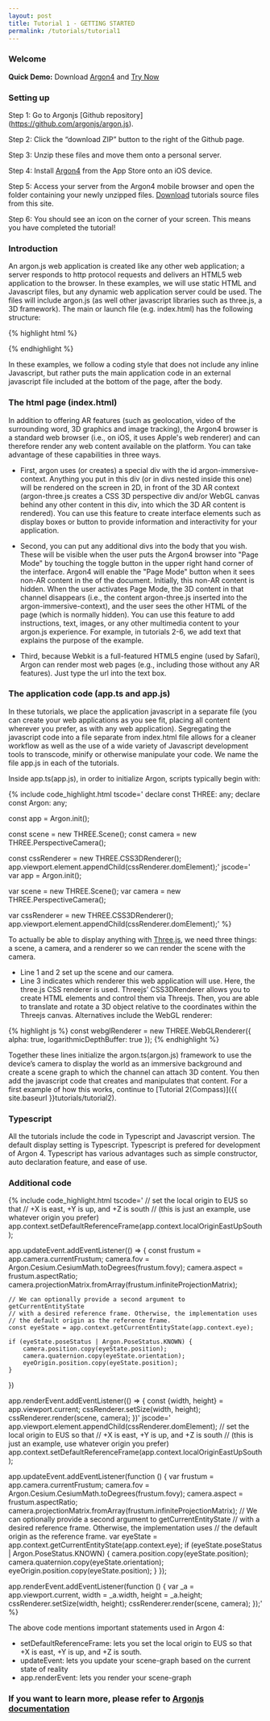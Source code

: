 ```yaml
---
layout: post
title: Tutorial 1 - GETTING STARTED
permalink: /tutorials/tutorial1
---
```


### Welcome
**Quick Demo:**
Download [Argon4](https://itunes.apple.com/us/app/argon4/id944297993?ls=1&mt=8) and [Try Now](Argon4://tutorials.argonjs.io/code/tutorials/tutorial1)

### Setting up

Step 1: Go to Argonjs [Github repository] (https://github.com/argonjs/argon.js).

Step 2: Click the “download ZIP” button to the right of the Github page.

Step 3: Unzip these files and move them onto a personal server.

Step 4: Install [Argon4](https://itunes.apple.com/us/app/argon4/id944297993?ls=1&mt=8)  from the App Store onto an iOS device.

Step 5: Access your server from the Argon4 mobile browser and open the folder containing your newly unzipped files. <a href = "code.zip">Download</a> tutorials source files from this site.

Step 6: You should see an icon on the corner of your screen. This means you have completed the tutorial!

### Introduction

An argon.js web application is created like any other web application; a server responds to http protocol requests and delivers an HTML5 web application to the browser. In these examples, we will use static HTML and Javascript files, but any dynamic web application server could be used. The files will include argon.js (as well other javascript libraries such as three.js, a 3D framework). The main or launch file (e.g. index.html) has the following structure:

{% highlight html %}
</html>
<meta name="viewport" content="width=device-width, user-scalable=no, minimum-scale=1.0, maximum-scale=1.0">

<script src="../resources/lib/three.min.js"></script>
<script src="../resources/lib/CSS3DRenderer.js"></script>
<script src="../resources/lib/argon.umd.js"></script>

<!-- style sheets for styling the elements in the body -->
<link rel="stylesheet" type="text/css" href="style.css">

<body>
    <div id="argon-immersive-context">
         <!--any html for interface elements etc.
          that will appear on the screen in AR mode-->
    </div>
    <div>
        <!--one or more divs that you want
        to appear in "page mode" described below-->
    </div>
</body>

<!--application javascript code-->
<script src="app.js"></script>

</html>

{% endhighlight %}

In these examples, we follow a coding style that does not include any inline Javascript, but rather puts the main application code in an external javascript file included at the bottom of the page, after the body.

### The html page (index.html)

In addition to offering AR features (such as geolocation, video of the surrounding word, 3D graphics and image tracking), the Argon4 browser is a standard web browser (i.e., on iOS, it uses Apple's web renderer) and can therefore render any web content available on the platform. You can take advantage of these capabilities in three ways.

* First, argon uses (or creates) a special div with the id argon-immersive-context. Anything you put in this div (or in divs nested inside this one) will be rendered on the screen in 2D, in front of the 3D AR context (argon-three.js creates a CSS 3D perspective div and/or WebGL canvas behind any other content in this div, into which the 3D AR content is rendered). You can use this feature to create interface elements such as display boxes or button to provide information and interactivity for your application.

* Second, you can put any additional divs into the body that you wish. These will be visible when the user puts the Argon4 browser into "Page Mode" by touching the toggle button in the upper right hand corner of the interface. Argon4 will enable the "Page Mode" button when it sees non-AR content in the <body></body> of the document. Initially, this non-AR content is hidden. When the user activates Page Mode, the 3D content in that channel disappears (i.e., the content argon-three.js inserted into the argon-immersive-context), and the user sees the other HTML of the page (which is normally hidden). You can use this feature to add instructions, text, images, or any other multimedia content to your argon.js experience. For example, in tutorials 2-6, we add text that explains the purpose of the example.

* Third, because Webkit is a full-featured HTML5 engine (used by Safari), Argon can render most web pages (e.g., including those without any AR features). Just type the url into the text box.

### The application code (app.ts and app.js)
In these tutorials, we place the application javascript in a separate file (you can create your web applications as you see fit, placing all content wherever you prefer, as with any web application). Segregating the javascript code into a file separate from index.html file allows for a cleaner workflow as well as the use of a wide variety of Javascript development tools to transcode, minify or otherwise manipulate your code. We name the file app.js in each of the tutorials.

Inside app.ts(app.js), in order to initialize Argon, scripts typically begin with:

{% include code_highlight.html
tscode='
declare const THREE: any;
declare const Argon: any;

const app = Argon.init();

const scene = new THREE.Scene();
const camera = new THREE.PerspectiveCamera();

const cssRenderer = new THREE.CSS3DRenderer();
app.viewport.element.appendChild(cssRenderer.domElement);'
jscode='
var app = Argon.init();

var scene = new THREE.Scene();
var camera = new THREE.PerspectiveCamera();

var cssRenderer = new THREE.CSS3DRenderer();
app.viewport.element.appendChild(cssRenderer.domElement);'
%}

To actually be able to display anything with [Three.js](http://threejs.org/docs/#Manual/Introduction/Creating_a_scene), we need three things: a scene, a camera, and a renderer so we can render the scene with the camera.

* Line 1 and 2 set up the scene and our camera.  
* Line 3 indicates which renderer this web application will use. Here, the three.js CSS renderer is used. Threejs’ CSS3DRenderer allows you to create HTML elements and control them via Threejs. Then, you are able to translate and rotate a 3D object relative to the coordinates within the Threejs canvas.
Alternatives include the WebGL renderer:

{% highlight js %}
const webglRenderer = new THREE.WebGLRenderer({ alpha: true, logarithmicDepthBuffer: true });
{% endhighlight %}

Together these lines initialize the argon.ts(argon.js) framework to use the device’s camera to display the world as an immersive background and create a scene graph to which the channel can attach 3D content.  You then add the javascript code that creates and manipulates that content. For a first example of how this works, continue to [Tutorial 2(Compass)]({{ site.baseurl }}tutorials/tutorial2).

### Typescript
All the tutorials include the code in Typescript and Javascript version. The default display setting is Typescript.
Typescript is prefered for development of Argon 4. Typescript has various advantages such as simple constructor, auto declaration feature, and ease of use. 

### Additional code
{% include code_highlight.html
tscode='
// set the local origin to EUS so that 
// +X is east, +Y is up, and +Z is south 
// (this is just an example, use whatever origin you prefer)
app.context.setDefaultReferenceFrame(app.context.localOriginEastUpSouth);

app.updateEvent.addEventListener(() => {
    const frustum = app.camera.currentFrustum;
    camera.fov = Argon.Cesium.CesiumMath.toDegrees(frustum.fovy);
    camera.aspect = frustum.aspectRatio;
    camera.projectionMatrix.fromArray(frustum.infiniteProjectionMatrix);

    // We can optionally provide a second argument to getCurrentEntityState
    // with a desired reference frame. Otherwise, the implementation uses
    // the default origin as the reference frame. 
    const eyeState = app.context.getCurrentEntityState(app.context.eye);

    if (eyeState.poseStatus | Argon.PoseStatus.KNOWN) {
        camera.position.copy(eyeState.position);
        camera.quaternion.copy(eyeState.orientation);
        eyeOrigin.position.copy(eyeState.position);
    }
})


app.renderEvent.addEventListener(() => {
    const {width, height} = app.viewport.current;
    cssRenderer.setSize(width, height);
    cssRenderer.render(scene, camera);
})'
jscode='
app.viewport.element.appendChild(cssRenderer.domElement);
// set the local origin to EUS so that 
// +X is east, +Y is up, and +Z is south 
// (this is just an example, use whatever origin you prefer)
app.context.setDefaultReferenceFrame(app.context.localOriginEastUpSouth);

app.updateEvent.addEventListener(function () {
    var frustum = app.camera.currentFrustum;
    camera.fov = Argon.Cesium.CesiumMath.toDegrees(frustum.fovy);
    camera.aspect = frustum.aspectRatio;
    camera.projectionMatrix.fromArray(frustum.infiniteProjectionMatrix);
    // We can optionally provide a second argument to getCurrentEntityState
    // with a desired reference frame. Otherwise, the implementation uses
    // the default origin as the reference frame. 
    var eyeState = app.context.getCurrentEntityState(app.context.eye);
    if (eyeState.poseStatus | Argon.PoseStatus.KNOWN) {
        camera.position.copy(eyeState.position);
        camera.quaternion.copy(eyeState.orientation);
        eyeOrigin.position.copy(eyeState.position);
    }
});


app.renderEvent.addEventListener(function () {
    var _a = app.viewport.current, width = _a.width, height = _a.height;
    cssRenderer.setSize(width, height);
    cssRenderer.render(scene, camera);
});'
%}


The above code mentions important statements used in Argon 4:

* setDefaultReferenceFrame: lets you set the local origin to EUS so that +X is east, +Y is up, and +Z is  south.
* updateEvent: lets you update your scene-graph based on the current state of reality
* app.renderEvent: lets you render your scene-graph

### If you want to learn more, please refer to [Argonjs documentation](http://argonjs.io/argon/index.html)



